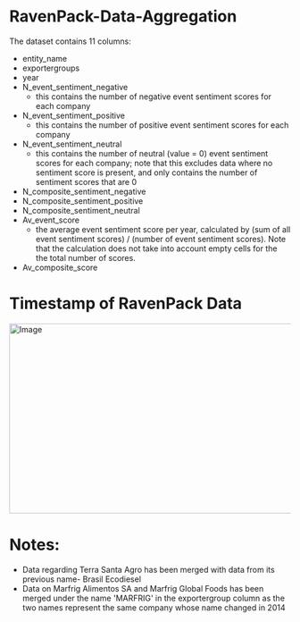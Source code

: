 # RavenPack-Data-Aggregation
The dataset contains 11 columns: 
- entity_name
- exportergroups
- year
- N_event_sentiment_negative
    - this contains the number of negative event sentiment scores for each company
- N_event_sentiment_positive
  - this contains the number of positive event sentiment scores for each company
- N_event_sentiment_neutral
  - this contains the number of neutral (value = 0) event sentiment scores for each company; note that this excludes data where no sentiment score is present, and only contains the number of sentiment scores that are 0
- N_composite_sentiment_negative
- N_composite_sentiment_positive
- N_composite_sentiment_neutral
- Av_event_score
  - the average event sentiment score per year, calculated by (sum of all event sentiment scores) / (number of event sentiment scores). Note that the calculation does not take into account empty cells for the the total number of scores.
- Av_composite_score

# Timestamp of RavenPack Data
<img width="2658" height="340" alt="Image" src="https://github.com/user-attachments/assets/b227e6a4-3490-4441-9e67-eda73b1ddb51" />

# Notes:
- Data regarding Terra Santa Agro has been merged with data from its previous name- Brasil Ecodiesel
- Data on Marfrig Alimentos SA and Marfrig Global Foods has been merged under the name 'MARFRIG' in the exportergroup column as the two names represent the same company whose name changed in 2014
